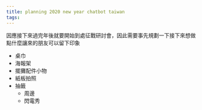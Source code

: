 ```yaml
---
title: planning 2020 new year chatbot taiwan
tags:
---
```


因應接下來過完年後就要開始到處征戰研討會，因此需要事先規劃一下接下來想做點什麼讓來的朋友可以留下印象

- 桌巾
- 海報架
- 擺攤配件小物
- 紙板拍照
- 抽籤
  - 周邊
  - 閃電秀
